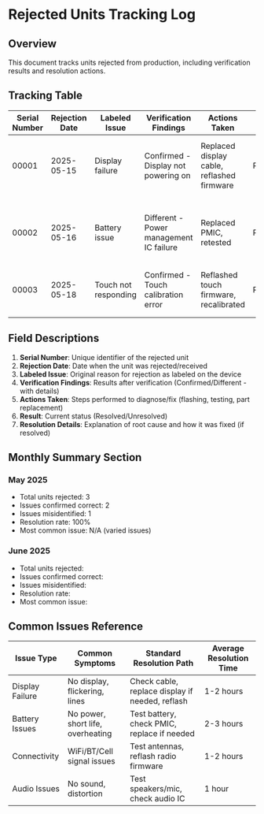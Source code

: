 

# Rejected Units Tracking Log

## Overview

This document tracks units rejected from production, including verification results and resolution actions.

## Tracking Table

| Serial Number | Rejection Date | Labeled Issue        | Verification Findings                   | Actions Taken                              | Result   | Resolution Details                                   |
| ------------- | -------------- | -------------------- | --------------------------------------- | ------------------------------------------ | -------- | ---------------------------------------------------- |
| 00001         | 2025-05-15     | Display failure      | Confirmed - Display not powering on     | Replaced display cable, reflashed firmware | Resolved | Cable was loose, not properly seated during assembly |
| 00002         | 2025-05-16     | Battery issue        | Different - Power management IC failure | Replaced PMIC, retested                    | Resolved | Root cause: Faulty PMIC causing battery drain        |
| 00003         | 2025-05-18     | Touch not responding | Confirmed - Touch calibration error     | Reflashed touch firmware, recalibrated     | Resolved | Calibration issue during production                  |
|               |                |                      |                                         |                                            |          |                                                      |
|               |                |                      |                                         |                                            |          |                                                      |

## Field Descriptions

1. **Serial Number**: Unique identifier of the rejected unit
2. **Rejection Date**: Date when the unit was rejected/received
3. **Labeled Issue**: Original reason for rejection as labeled on the device
4. **Verification Findings**: Results after verification (Confirmed/Different - with details)
5. **Actions Taken**: Steps performed to diagnose/fix (flashing, testing, part replacement)
6. **Result**: Current status (Resolved/Unresolved)
7. **Resolution Details**: Explanation of root cause and how it was fixed (if resolved)

## Monthly Summary Section

### May 2025

- Total units rejected: 3
- Issues confirmed correct: 2
- Issues misidentified: 1
- Resolution rate: 100%
- Most common issue: N/A (varied issues)

### June 2025

- Total units rejected:
- Issues confirmed correct:
- Issues misidentified:
- Resolution rate:
- Most common issue:

## Common Issues Reference

| Issue Type      | Common Symptoms                   | Standard Resolution Path                               | Average Resolution Time |
| --------------- | --------------------------------- | ------------------------------------------------------ | ----------------------- |
| Display Failure | No display, flickering, lines     | Check cable, replace display if needed, reflash        | 1-2 hours               |
| Battery Issues  | No power, short life, overheating | Test battery, check PMIC, replace if needed            | 2-3 hours               |
| Connectivity    | WiFi/BT/Cell signal issues        | Test antennas, reflash radio firmware                  | 1-2 hours               |
| Audio Issues    | No sound, distortion              | Test speakers/mic, check audio IC                      | 1 hour                  |
